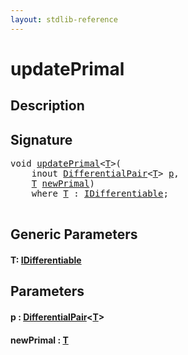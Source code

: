 ```yaml
---
layout: stdlib-reference
---
```


# updatePrimal

## Description





## Signature 

<pre>
<span class="code_keyword">void</span> <a href="updateprimal-6">updatePrimal</a>&lt;<a href="updateprimal-6#typeparam-T" class="code_type">T</a>&gt;(
    <span class="code_keyword">inout</span> <a href="../types/differentialpair-0c/index" class="code_type">DifferentialPair</a>&lt;<a href="updateprimal-6#typeparam-T" class="code_type">T</a>&gt; <a href="updateprimal-6#decl-p" class="code_param">p</a>,
    <a href="updateprimal-6#typeparam-T" class="code_type">T</a> <a href="updateprimal-6#decl-newPrimal" class="code_param">newPrimal</a>)
    <span class='code_keyword'>where</span> <a href="updateprimal-6#typeparam-T" class="code_type">T</a> : <a href="../interfaces/idifferentiable-01/index" class="code_type">IDifferentiable</a>;

</pre>

## Generic Parameters

####  <a id="typeparam-T"></a>T: [IDifferentiable](../interfaces/idifferentiable-01/index)

## Parameters

####  <a id="decl-p"></a>p  : [DifferentialPair](../types/differentialpair-0c/index)\<[T](../types/differentialpair-0c/index#typeparam-T)\>
####  <a id="decl-newPrimal"></a>newPrimal  : [T](updateprimal-6#typeparam-T)

